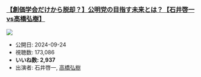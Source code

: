 ### [【創価学会だけから脱却？】公明党の目指す未来とは？【石井啓一vs高橋弘樹】](https://www.youtube.com/watch?v=5sBJekNot0Y)
[![](https://img.youtube.com/vi/5sBJekNot0Y/sddefault.jpg)](https://www.youtube.com/watch?v=5sBJekNot0Y)
-   公開日: 2024-09-24
-   視聴数: 173,086
-   **いいね数: 2,937**
-   出演者: 石井啓一, [高橋弘樹](/rehacq_fan/people/高橋弘樹 "wikilink")
